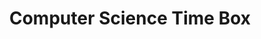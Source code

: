 ---
layout: schedule
title: Computer Science Time Box
units: "1,2,3,4,5,6,7,8,9"
course: compsci
---